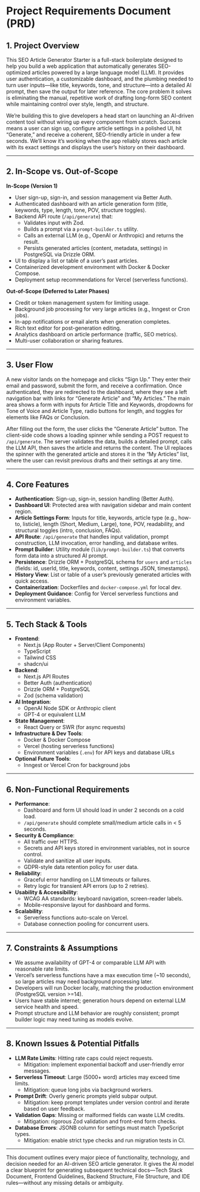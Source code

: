 # Project Requirements Document (PRD)

## 1. Project Overview

This SEO Article Generator Starter is a full-stack boilerplate designed to help you build a web application that automatically generates SEO-optimized articles powered by a large language model (LLM). It provides user authentication, a customizable dashboard, and the plumbing needed to turn user inputs—like title, keywords, tone, and structure—into a detailed AI prompt, then save the output for later reference. The core problem it solves is eliminating the manual, repetitive work of drafting long-form SEO content while maintaining control over style, length, and structure.

We’re building this to give developers a head start on launching an AI-driven content tool without wiring up every component from scratch. Success means a user can sign up, configure article settings in a polished UI, hit “Generate,” and receive a coherent, SEO-friendly article in under a few seconds. We’ll know it’s working when the app reliably stores each article with its exact settings and displays the user’s history on their dashboard.

---

## 2. In-Scope vs. Out-of-Scope

**In-Scope (Version 1)**
- User sign-up, sign-in, and session management via Better Auth.
- Authenticated dashboard with an article generation form (title, keywords, type, length, tone, POV, structure toggles).
- Backend API route (`/api/generate`) that:
  - Validates input with Zod.
  - Builds a prompt via a `prompt-builder.ts` utility.
  - Calls an external LLM (e.g., OpenAI or Anthropic) and returns the result.
  - Persists generated articles (content, metadata, settings) in PostgreSQL via Drizzle ORM.
- UI to display a list or table of a user’s past articles.
- Containerized development environment with Docker & Docker Compose.
- Deployment setup recommendations for Vercel (serverless functions).

**Out-of-Scope (Deferred to Later Phases)**
- Credit or token management system for limiting usage.
- Background job processing for very large articles (e.g., Inngest or Cron jobs).
- In-app notifications or email alerts when generation completes.
- Rich text editor for post-generation editing.
- Analytics dashboard on article performance (traffic, SEO metrics).
- Multi-user collaboration or sharing features.

---

## 3. User Flow

A new visitor lands on the homepage and clicks “Sign Up.” They enter their email and password, submit the form, and receive a confirmation. Once authenticated, they are redirected to the dashboard, where they see a left navigation bar with links for “Generate Article” and “My Articles.” The main area shows a form with inputs for Article Title and Keywords, dropdowns for Tone of Voice and Article Type, radio buttons for length, and toggles for elements like FAQs or Conclusion.

After filling out the form, the user clicks the “Generate Article” button. The client-side code shows a loading spinner while sending a POST request to `/api/generate`. The server validates the data, builds a detailed prompt, calls the LLM API, then saves the article and returns the content. The UI replaces the spinner with the generated article and stores it in the “My Articles” list, where the user can revisit previous drafts and their settings at any time.

---

## 4. Core Features

- **Authentication**: Sign-up, sign-in, session handling (Better Auth).  
- **Dashboard UI**: Protected area with navigation sidebar and main content region.  
- **Article Settings Form**: Inputs for title, keywords, article type (e.g., how-to, listicle), length (Short, Medium, Large), tone, POV, readability, and structural toggles (intro, conclusion, FAQs).  
- **API Route**: `/api/generate` that handles input validation, prompt construction, LLM invocation, error handling, and database writes.  
- **Prompt Builder**: Utility module (`lib/prompt-builder.ts`) that converts form data into a structured AI prompt.  
- **Persistence**: Drizzle ORM + PostgreSQL schema for `users` and `articles` (fields: id, userId, title, keywords, content, settings JSON, timestamps).  
- **History View**: List or table of a user’s previously generated articles with quick access.  
- **Containerization**: Dockerfiles and `docker-compose.yml` for local dev.  
- **Deployment Guidance**: Config for Vercel serverless functions and environment variables.

---

## 5. Tech Stack & Tools

- **Frontend**:
  - Next.js (App Router + Server/Client Components)  
  - TypeScript  
  - Tailwind CSS  
  - shadcn/ui  
- **Backend**:
  - Next.js API Routes  
  - Better Auth (authentication)  
  - Drizzle ORM + PostgreSQL  
  - Zod (schema validation)  
- **AI Integration**:
  - OpenAI Node SDK or Anthropic client  
  - GPT-4 or equivalent LLM  
- **State Management**:
  - React Query or SWR (for async requests)  
- **Infrastructure & Dev Tools**:
  - Docker & Docker Compose  
  - Vercel (hosting serverless functions)  
  - Environment variables (`.env`) for API keys and database URLs  
- **Optional Future Tools**:
  - Inngest or Vercel Cron for background jobs  

---

## 6. Non-Functional Requirements

- **Performance**: 
  - Dashboard and form UI should load in under 2 seconds on a cold load.  
  - `/api/generate` should complete small/medium article calls in < 5 seconds.  
- **Security & Compliance**:   
  - All traffic over HTTPS.  
  - Secrets and API keys stored in environment variables, not in source control.  
  - Validate and sanitize all user inputs.  
  - GDPR-style data retention policy for user data.  
- **Reliability**:   
  - Graceful error handling on LLM timeouts or failures.  
  - Retry logic for transient API errors (up to 2 retries).  
- **Usability & Accessibility**:   
  - WCAG AA standards: keyboard navigation, screen-reader labels.  
  - Mobile-responsive layout for dashboard and forms.  
- **Scalability**:   
  - Serverless functions auto-scale on Vercel.  
  - Database connection pooling for concurrent users.

---

## 7. Constraints & Assumptions

- We assume availability of GPT-4 or comparable LLM API with reasonable rate limits.  
- Vercel’s serverless functions have a max execution time (~10 seconds), so large articles may need background processing later.  
- Developers will run Docker locally, matching the production environment (PostgreSQL version >=14).  
- Users have stable internet; generation hours depend on external LLM service health and speed.  
- Prompt structure and LLM behavior are roughly consistent; prompt builder logic may need tuning as models evolve.

---

## 8. Known Issues & Potential Pitfalls

- **LLM Rate Limits**: Hitting rate caps could reject requests.  
  - Mitigation: implement exponential backoff and user-friendly error messages.  
- **Serverless Timeout**: Large (5000+ word) articles may exceed time limits.  
  - Mitigation: queue long jobs via background workers.  
- **Prompt Drift**: Overly generic prompts yield subpar output.  
  - Mitigation: keep prompt templates under version control and iterate based on user feedback.  
- **Validation Gaps**: Missing or malformed fields can waste LLM credits.  
  - Mitigation: rigorous Zod validation and front-end form checks.  
- **Database Errors**: JSONB column for settings must match TypeScript types.  
  - Mitigation: enable strict type checks and run migration tests in CI.

---

This document outlines every major piece of functionality, technology, and decision needed for an AI-driven SEO article generator. It gives the AI model a clear blueprint for generating subsequent technical docs—Tech Stack Document, Frontend Guidelines, Backend Structure, File Structure, and IDE rules—without any missing details or ambiguity.